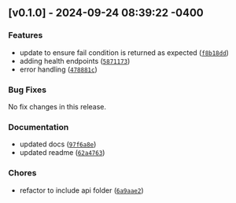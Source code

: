 ## [v0.1.0] - 2024-09-24 08:39:22 -0400

### Features
- update to ensure fail condition is returned as expected ([`f8b18dd`](https://github.com/mpazaryna/trading_kit_fastapi/commit/f8b18dd5bd7cc55bcbad2a0ec6535aa50c085734))
- adding health endpoints ([`5871173`](https://github.com/mpazaryna/trading_kit_fastapi/commit/5871173142d61de4605d339949d9ea19bf22753e))
- error handling ([`478881c`](https://github.com/mpazaryna/trading_kit_fastapi/commit/478881c6e443c964334a0d1eb8f90f7313b9e4d2))

### Bug Fixes
No fix changes in this release.

### Documentation
- updated docs ([`97f6a8e`](https://github.com/mpazaryna/trading_kit_fastapi/commit/97f6a8e5b88dccdb34f766e4eab881fbf6347112))
- updated readme ([`62a4763`](https://github.com/mpazaryna/trading_kit_fastapi/commit/62a4763d6e39b447171a6f010789086c603d2651))

### Chores
- refactor to include api folder ([`6a9aae2`](https://github.com/mpazaryna/trading_kit_fastapi/commit/6a9aae2eca358a9107b9b9221e5b0bb850be867d))

